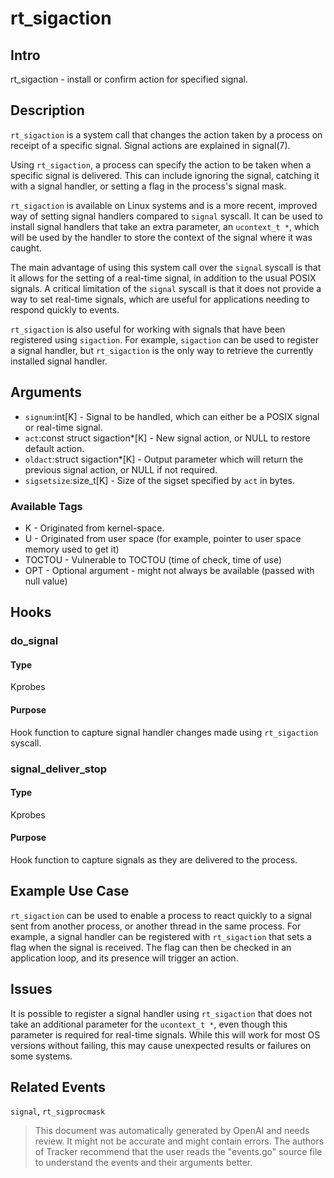 
# rt_sigaction

## Intro
rt_sigaction - install or confirm action for specified signal.

## Description
`rt_sigaction` is a system call that changes the action taken by a process on receipt of a specific signal. Signal actions are explained in signal(7).

Using `rt_sigaction`, a process can specify the action to be taken when a specific signal is delivered. This can include ignoring the signal, catching it with a signal handler, or setting a flag in the process's signal mask. 

`rt_sigaction` is available on Linux systems and is a more recent, improved way of setting signal handlers compared to `signal` syscall. It can be used to install signal handlers that take an extra parameter, an `ucontext_t *`, which will be used by the handler to store the context of the signal where it was caught.

The main advantage of using this system call over the `signal` syscall is that it allows for the setting of a real-time signal, in addition to the usual POSIX signals. A critical limitation of the `signal` syscall is that it does not provide a way to set real-time signals, which are useful for applications needing to respond quickly to events.

`rt_sigaction` is also useful for working with signals that have been registered using `sigaction`. For example, `sigaction` can be used to register a signal handler, but `rt_sigaction` is the only way to retrieve the currently installed signal handler. 

## Arguments
* `signum`:int[K] - Signal to be handled, which can either be a POSIX signal or real-time signal.
* `act`:const struct sigaction*[K] - New signal action, or NULL to restore default action.
* `oldact`:struct sigaction*[K] - Output parameter which will return the previous signal action, or NULL if not required.
* `sigsetsize`:size_t[K] - Size of the sigset specified by `act` in bytes.

### Available Tags
* K - Originated from kernel-space.
* U - Originated from user space (for example, pointer to user space memory used to get it)
* TOCTOU - Vulnerable to TOCTOU (time of check, time of use)
* OPT - Optional argument - might not always be available (passed with null value)

## Hooks
### do_signal
#### Type
Kprobes
#### Purpose
Hook function to capture signal handler changes made using `rt_sigaction` syscall. 

### signal_deliver_stop
#### Type
Kprobes
#### Purpose
Hook function to capture signals as they are delivered to the process. 

## Example Use Case 
`rt_sigaction` can be used to enable a process to react quickly to a signal sent from another process, or another thread in the same process. For example, a signal handler can be registered with `rt_sigaction` that sets a flag when the signal is received. The flag can then be checked in an application loop, and its presence will trigger an action. 

## Issues
It is possible to register a signal handler using `rt_sigaction` that does not take an additional parameter for the `ucontext_t *`, even though this parameter is required for real-time signals. While this will work for most OS versions without failing, this may cause unexpected results or failures on some systems. 

## Related Events
`signal`, `rt_sigprocmask`

> This document was automatically generated by OpenAI and needs review. It might
> not be accurate and might contain errors. The authors of Tracker recommend that
> the user reads the "events.go" source file to understand the events and their
> arguments better.
